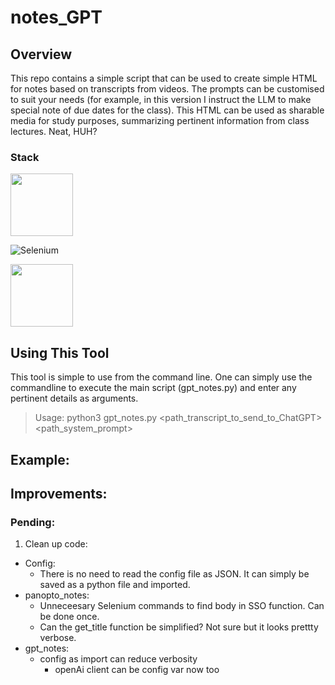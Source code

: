 # notes_GPT

## Overview

This repo contains a simple script that can be used to create simple HTML for notes based on transcripts from videos. The prompts can be customised to suit your needs (for example, in this version I instruct the LLM to make special note of due dates for the class). This HTML can be used as sharable media for study purposes, summarizing pertinent information from class lectures. Neat, HUH?

### Stack

<img src=https://cdn.freebiesupply.com/logos/large/2x/python-3-logo-png-transparent.png height=100 />

![Selenium](https://upload.wikimedia.org/wikipedia/commons/thumb/9/9f/Selenium_logo.svg/512px-Selenium_logo.svg.png)

<img src=https://static.vecteezy.com/system/resources/previews/022/227/364/non_2x/openai-chatgpt-logo-icon-free-png.png height=100/>

## Using This Tool

This tool is simple to use from the command line. One can simply use the commandline to execute the main script (gpt_notes.py) and enter any pertinent details as arguments. 

  > Usage: python3 gpt_notes.py <path_transcript_to_send_to_ChatGPT> <path_system_prompt>

## Example:



## Improvements:

### Pending:

1) Clean up code:
  - Config:
    - There is no need to read the config file as JSON. It can simply be saved as a python file and imported.
  - panopto_notes:
    - Unneceesary Selenium commands to find body in SSO function. Can be done once.
    - Can the get_title function be simplified? Not sure but it looks prettty verbose.
  - gpt_notes:
    - config as import can reduce verbosity
      - openAi client can be config var now too
